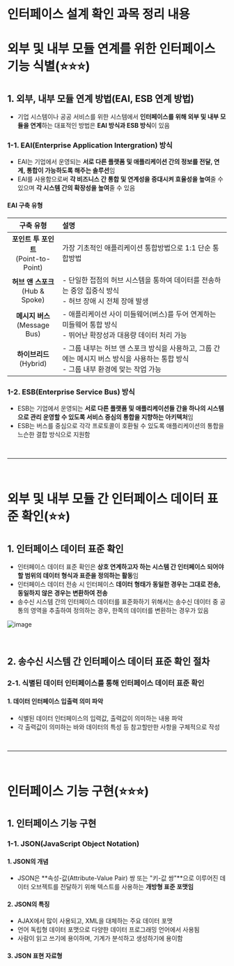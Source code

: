 # 인터페이스 설계 확인 과목 정리 내용

# 외부 및 내부 모듈 연계를 위한 인터페이스 기능 식별(:star::star::star:)

## 1. 외부, 내부 모듈 연계 방법(EAI, ESB 연계 방법)
- 기업 시스템이나 공공 서비스를 위한 시스템에서 **인터페이스를 위해 외부 및 내부 모듈을 연계**하는 대표적인 방법은 **EAI 방식과 ESB 방식**이 있음

### 1-1. EAI(Enterprise Application Intergration) 방식
- EAI는 기업에서 운영되는 **서로 다른 플랫폼 및 애플리케이션 간의 정보를 전달, 연계, 통합이 가능하도록 해주는 솔루션**임
- EAI를 사용함으로써 **각 비즈니스 간 통합 및 연계성을 증대시켜 효율성을 높여**줄 수 있으며 **각 시스템 간의 확장성을 높여**줄 수 있음

#### EAI 구축 유형
|구축 유형|설명|
|:---:|:---|
|<b>포인트 투 포인트</b><br>(Point-to-Point)|가장 기초적인 애플리케이션 통합방법으로 1:1 단순 통합방법|
|<b>허브 앤 스포크</b><br>(Hub & Spoke)|- 단일한 접점의 허브 시스템을 통하여 데이터를 전송하는 중앙 집중식 방식<br>- 허브 장애 시 전체 장애 발생|
|<b>메시지 버스</b><br>(Message Bus)|- 애플리케이션 사이 미들웨어(버스)를 두어 연계하는 미들웨어 통합 방식<br>- 뛰어난 확장성과 대용량 데이터 처리 가능|
|<b>하이브리드</b><br>(Hybrid)|- 그룹 내부는 허브 앤 스포크 방식을 사용하고, 그룹 간에는 메시지 버스 방식을 사용하는 통합 방식<br>- 그룹 내부 환경에 맞는 작업 가능|

### 1-2. ESB(Enterprise Service Bus) 방식
- ESB는 기업에서 운영되는 **서로 다른 플랫폼 및 애플리케이션들 간을 하나의 시스템으로 관리 운영할 수 있도록 서비스 중심의 통합을 지향하는 아키텍처**임
- ESB는 버스를 중심으로 각각 프로토콜이 호환될 수 있도록 애플리케이션의 통합을 느슨한 결합 방식으로 지원함


<br>


---


<br>


# 외부 및 내부 모듈 간 인터페이스 데이터 표준 확인(:star::star:)

## 1. 인터페이스 데이터 표준 확인
- 인터페이스 데이터 표준 확인은 **상호 연계하고자 하는 시스템 간 인터페이스 되어야 할 범위의 데이터 형식과 표준을 정의하는 활동**임
- 인터페이스 데이터 전송 시 인터페이스 **데이터 형태가 동일한 경우는 그대로 전송, 동일하지 않은 경우는 변환하여 전송**
- 송수신 시스템 간의 인터페이스 데이터를 표준화하기 위해서는 송수신 데이터 중 공통의 영역을 추출하여 정의하는 경우, 한쪽의 데이터를 변환하는 경우가 있음

![image](https://user-images.githubusercontent.com/87363461/232176117-41f83a86-d9cb-4d25-ad17-f507d8207942.png)

<br>

## 2. 송수신 시스템 간 인터페이스 데이터 표준 확인 절차

### 2-1. 식별된 데이터 인터페이스를 통해 인터페이스 데이터 표준 확인

#### 1. 데이터 인터페이스 입출력 의미 파악
- 식별된 데이터 인터페이스의 입력값, 출력값이 의미하는 내용 파악
- 각 출력값이 의미하는 바와 데이터의 특성 등 참고할만한 사항을 구체적으로 작성

<br>

---

<br>

# 인터페이스 기능 구현(:star::star::star:)

## 1. 인터페이스 기능 구현

### 1-1. JSON(JavaScript Object Notation)

#### 1. JSON의 개념
- JSON은 **속성-값(Attribute-Value Pair) 쌍 또는 "키-값 쌍"**으로 이루어진 데이터 오브젝트를 전달하기 위해 텍스트를 사용하는 **개방형 표준 포맷임**

#### 2. JSON의 특징
- AJAX에서 많이 사용되고, XML을 대체하는 주요 데이터 포맷
- 언어 독립형 데이터 포맷으로 다양한 데이터 프로그래밍 언어에서 사용됨
- 사람이 읽고 쓰기에 용이하며, 기계가 분석하고 생성하기에 용이함

#### 3. JSON 표현 자료형
